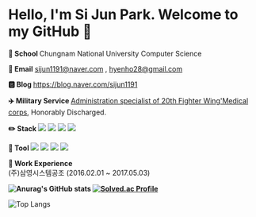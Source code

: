 # Hello, I'm Si Jun Park. Welcome to my GitHub 👋

<b>🏫 School </b> Chungnam National University Computer Science

<b>📧 Email</b> sijun1191@naver.com , hyenho28@gmail.com

<b>🅱️ Blog </b> https://blog.naver.com/sijun1191
  
<b> ✈️ Military Service </b> <a href="https://namu.wiki/w/%EC%A0%9C20%EC%A0%84%ED%88%AC%EB%B9%84%ED%96%89%EB%8B%A8">Administration specialist of 20th Fighter Wing'Medical corps</a>, Honorably Discharged.

<b>✏️ Stack </b><img src="https://img.shields.io/badge/c-3CBDB1?style=plastic&logo=c&logoColor=black">
  <img src="https://img.shields.io/badge/c++-4574E0?style=plastic&logo=cplusplus&logoColor=black">
  <img src="https://img.shields.io/badge/Ocaml-EC6813?style=plastic&logo=ocaml&logoColor=black">
  <img src="https://img.shields.io/badge/Linux-FCC624?style=plastic&logo=Linux&logoColor=black">

<b>🔨 Tool </b> <img src="https://img.shields.io/badge/Visualstudio-5C2D91?style=plastic&logo=Visualstudio&logoColor=black">
<img src="https://img.shields.io/badge/Visualstudio_Code-007ACC?style=plastic&logo=Visualstudiocode&logoColor=black">
<img src="https://img.shields.io/badge/VirtualBox-183A61?style=plastic&logo=virtualbox&logoColor=black">
<img src="https://img.shields.io/badge/Eclipse_IDE-2C2255?style=plastic&logo=Eclipseide&logoColor=black">


<b> 🏢 Work Experience </b></br>
(주)삼영시스템공조 (2016.02.01 ~ 2017.05.03)

<b>
  
![Anurag's GitHub stats](https://github-readme-stats.vercel.app/api?username=CanSJun&show_icons=true&theme=radical) 
[![Solved.ac Profile](http://mazassumnida.wtf/api/generate_badge?boj=sj1191)](https://solved.ac/sj1191)
  
</b>

![Top Langs](https://github-readme-stats.vercel.app/api/top-langs/?username=CanSJun&layout=compact&theme=merko)

<!--
**CanSJun/CanSJun** is a ✨ _special_ ✨ repository because its `README.md` (this file) appears on your GitHub profile.

Here are some ideas to get you started:

- 🔭 I’m currently working on ...
- 🌱 I’m currently learning ...
- 👯 I’m looking to collaborate on ...
- 🤔 I’m looking for help with ...
- 💬 Ask me about ...
- 📫 How to reach me: ...
- 😄 Pronouns: ...
- ⚡ Fun fact: ...
-->
